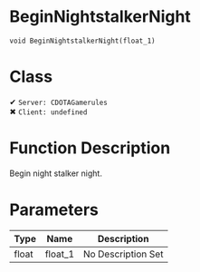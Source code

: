 # BeginNightstalkerNight
```
void BeginNightstalkerNight(float_1)
```
# Class
✔ `Server: CDOTAGamerules`  
✖ `Client: undefined`  

# Function Description
Begin night stalker night.
# Parameters
Type|Name|Description
--|--|--
float|float_1|No Description Set
